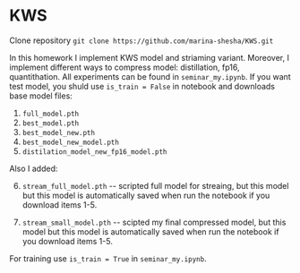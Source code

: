 # KWS
Clone repository
`git clone https://github.com/marina-shesha/KWS.git`

In this homework I implement KWS model and striaming variant. Moreover, I implement different ways to compress model: distillation, fp16, quantithation. All experiments can be found in `seminar_my.ipynb`.
If you want test model, you shuld use `is_train = False` in notebook and downloads base model files: 

1. `full_model.pth`
2. `best_model.pth`
3. `best_model_new.pth`
4. `best_model_new_model.pth`
5. `distilation_model_new_fp16_model.pth`

Also I added:

6. `stream_full_model.pth` -- scripted full model for streaing, but this model 
but this model is automatically saved when run the notebook if you download items 1-5.

7. `stream_small_model.pth` -- scipted my final compressed model, but this model 
but this model is automatically saved when run the notebook if you download items 1-5.

For training use `is_train = True` in `seminar_my.ipynb`.
